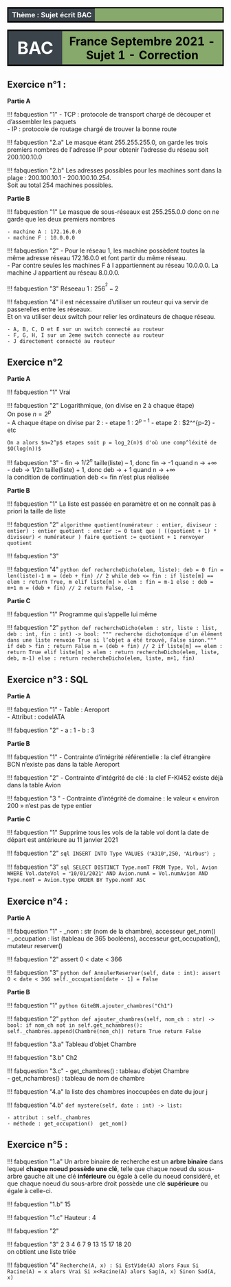 <table  style="table-layout: fixed;background-color:#87A96B; border:solid;color:black;width:100%;">
        <tr>
            <th style="background-color: #3B444B;color:white;text-align:center;border:none;font-size:12pt;">
            Thème  : Sujet écrit BAC
            </th>
        </tr>
</table>
<table  style="table-layout: fixed;background-color:#87A96B; border:solid;color:black;width:100%;">
        <tr >
            <th width="25%"; style="background-color: #3B444B;color:white;text-align:center;border:none;font-size:30pt;">
            BAC
            </th>
            <th  width="75%"; style="text-align:center;border:none;font-size:20pt;">France Septembre 2021 - Sujet 1 - Correction</th>
        </tr>
</table>


## Exercice n°1 : 

**Partie A**  

!!! fabquestion "1"
    - TCP : protocole de transport chargé de découper et d’assembler les paquets  
    - IP : protocole de routage chargé de trouver la bonne route


!!! fabquestion "2.a"
    Le masque étant 255.255.255.0, on garde les trois premiers nombres de l'adresse IP pour obtenir l'adresse du réseau soit 200.100.10.0

!!! fabquestion "2.b"
    Les adresses possibles pour les machines sont dans la plage : 200.100.10.1 - 200.100.10.254.  
    Soit au total 254 machines possibles.

**Partie B**  

!!! fabquestion "1"
Le masque de sous-réseaux est 255.255.0.0 donc on ne garde que les deux premiers nombres  

    - machine A : 172.16.0.0  
    - machine F : 10.0.0.0  

!!! fabquestion "2"
    - Pour le réseau 1, les machine possèdent toutes la même adresse réseau 172.16.0.0 et font partir du même réseau.  
    - Par contre seules les machines F à I appartiennent au réseau 10.0.0.0. La machine J appartient au réseau 8.0.0.0.  

!!! fabquestion "3"
    Réseeau 1 : $256^^2 - 2$ 

!!! fabquestion "4"
    il est nécessaire d’utiliser un routeur qui va servir de passerelles entre les réseaux.  
    Et on va utiliser deux switch pour relier les ordinateurs de chaque réseau.  

    - A, B, C, D et E sur un switch connecté au routeur
    - F, G, H, I sur un 2eme switch connecté au routeur
    - J directement connecté au routeur


## Exercice n°2  

**Partie A**  

!!! fabquestion "1"
    Vrai  

!!! fabquestion "2"
    Logarithmique, (on divise en 2 à chaque étape)   
    On pose $n=2^p$  
    - A chaque étape on divise par 2 : 
        - etape 1 : $2^{p-1}$
        - etape 2 : $2^^{p-2}
        - etc 

    On a alors $n=2^p$ etapes soit p = log_2(n)$ d'où une comp^léxité de $O(log(n))$


!!! fabquestion "3"
    - fin → $1/2^n$ taille(liste) – 1, donc fin → -1 quand n → +∞  
    - deb → 1/2n taille(liste) + 1, donc deb → + 1 quand n → +∞  
    la condition de continuation deb <= fin n’est plus réalisée

**Partie B** 

!!! fabquestion "1"
    La liste est passée en paramètre et on ne connaît pas à priori la taille de liste

!!! fabquestion "2"
    ```
    algorithme quotient(numérateur : entier, diviseur : entier) : entier
        quotient : entier := 0
        tant que ( ((quotient + 1) * diviseur) < numérateur ) faire
            quotient := quotient + 1
        renvoyer quotient
    ```

!!! fabquestion "3"

!!! fabquestion "4"
    ```python
    def rechercheDicho(elem, liste):
        deb = 0
        fin = len(liste)-1
        m = (deb + fin) // 2
        while deb <= fin :
            if liste[m] == elem :
                return True, m
            elif liste[m] > elem :
                fin = m-1
            else :
                deb = m+1
            m = (deb + fin) // 2
        return False, -1
    ```

**Partie C**  

!!! fabquestion "1"
    Programme qui s’appelle lui même


!!! fabquestion "2"
    ```python
    def rechercheDicho(elem : str, liste : list, deb : int, fin : int) -> bool:
    """ recherche dichotomique d’un élément dans une liste renvoie True si l’objet a été trouvé, False sinon."""
        if deb > fin :
            return False
        m = (deb + fin) // 2
        if liste[m] == elem :
            return True
        elif liste[m] > elem :
            return rechercheDicho(elem, liste, deb, m-1)
        else :
            return rechercheDicho(elem, liste, m+1, fin)
    ```


## Exercice n°3 : SQL

**Partie A** 

!!! fabquestion "1"
    - Table : Aeroport  
    - Attribut : codeIATA 

!!! fabquestion "2"
    - a : 1 
    - b : 3  

**Partie B**  

!!! fabquestion "1"
    - Contrainte d’intégrité référentielle : la clef étrangère BCN n’existe pas dans la table Aeroport

!!! fabquestion "2"
    - Contrainte d’intégrité de clé : la clef F-KI452 existe déjà dans la table Avion

!!! fabquestion "3 "
    - Contrainte d’intégrité de domaine : le valeur « environ 200 » n’est pas de type entier

**Partie C** 

!!! fabquestion "1"
    Supprime tous les vols de la table vol dont la date de départ est antérieure au 11 janvier 2021

!!! fabquestion "2"
    ```sql
    INSERT INTO Type VALUES (ʺA310ʺ,250, ʺAirbusʺ) ;
    ```

!!! fabquestion "3"
    ```sql
    SELECT DISTINCT Type.nomT
    FROM Type, Vol, Avion
    WHERE Vol.dateVol = ʺ10/01/2021ʺ
    AND Avion.numA = Vol.numAvion
    AND Type.nomT = Avion.type
    ORDER BY Type.nomT ASC
    ```


## Exercice n°4 :

**Partie A**  

!!! fabquestion "1"
    - _nom : str (nom de la chambre), accesseur get_nom()  
    - _occupation : list (tableau de 365 booléens), accesseur get_occupation(), mutateur reserver()  

!!! fabquestion "2"
    assert 0 < date < 366

!!! fabquestion "3"
    ```python
    def AnnulerReserver(self, date : int):
        assert 0 < date < 366
        self._occupation[date - 1] = False
    ```

**Partie B**  

!!! fabquestion "1"
    ```python
    GiteBN.ajouter_chambres("Ch1")
    ```

!!! fabquestion "2"
    ```python
    def ajouter_chambres(self, nom_ch : str) -> bool:
        if nom_ch not in self.get_nchambres():
            self._chambres.append(Chambre(nom_ch))
            return True
        return False
    ```

!!! fabquestion "3.a"
    Tableau d’objet Chambre

!!! fabquestion "3.b"
    Ch2

!!! fabquestion "3.c"
    - get_chambres() : tableau d’objet Chambre  
    - get_nchambres() : tableau de nom de chambre  

!!! fabquestion "4.a"
    la liste des chambres inoccupées en date du jour j

!!! fabquestion "4.b"
    `def mystere(self, date : int) -> list:`  
    
    - attribut : self._chambres  
    - méthode : get_occupation()  get_nom()


## Exercice n°5 :  

!!! fabquestion "1.a"
    Un arbre binaire de recherche est un **arbre binaire** dans lequel **chaque noeud possède une clé**, telle que chaque noeud du sous-arbre gauche ait une clé **inférieure** ou égale à celle du noeud considéré, et que chaque noeud du sous-arbre droit possède une clé **supérieure** ou égale à celle-ci. 

!!! fabquestion "1.b"
    15 

!!! fabquestion "1.c"
    Hauteur : 4

!!! fabquestion "2"


!!! fabquestion "3"
    2 3 4 6 7 9 13 15 17 18 20  
    on obtient une liste triée

!!! fabquestion "4"
    ```
    Recherche(A, x) :
        Si EstVide(A) alors Faux
        Si Racine(A) = x alors Vrai
        Si x<Racine(A) alors Sag(A, x)
        Sinon Sad(A, x)
    ```

